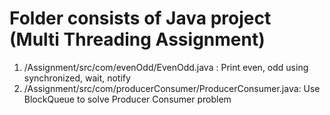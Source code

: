 # Folder consists of Java project (Multi Threading Assignment)

1. /Assignment/src/com/evenOdd/EvenOdd.java : Print even, odd using synchronized, wait, notify
2. /Assignment/src/com/producerConsumer/ProducerConsumer.java: Use BlockQueue to solve Producer Consumer problem